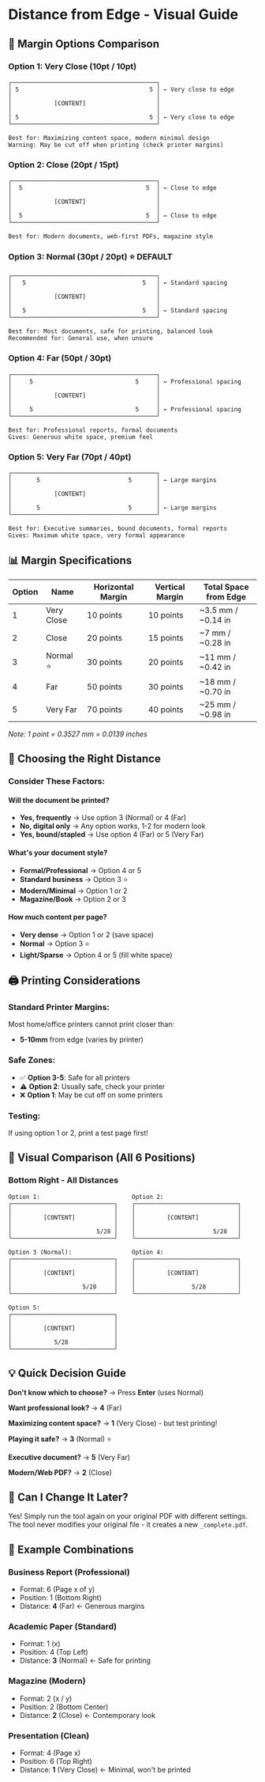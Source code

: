 # Distance from Edge - Visual Guide

## 📏 Margin Options Comparison

### Option 1: Very Close (10pt / 10pt)
```
┌─────────────────────────────────────────┐
│ 5                                     5 │ ← Very close to edge
│                                         │
│            [CONTENT]                    │
│                                         │
│ 5                                     5 │ ← Very close to edge
└─────────────────────────────────────────┘

Best for: Maximizing content space, modern minimal design
Warning: May be cut off when printing (check printer margins)
```

### Option 2: Close (20pt / 15pt)
```
┌─────────────────────────────────────────┐
│  5                                   5  │ ← Close to edge
│                                         │
│            [CONTENT]                    │
│                                         │
│  5                                   5  │ ← Close to edge
└─────────────────────────────────────────┘

Best for: Modern documents, web-first PDFs, magazine style
```

### Option 3: Normal (30pt / 20pt) ⭐ DEFAULT
```
┌─────────────────────────────────────────┐
│   5                                 5   │ ← Standard spacing
│                                         │
│            [CONTENT]                    │
│                                         │
│   5                                 5   │ ← Standard spacing
└─────────────────────────────────────────┘

Best for: Most documents, safe for printing, balanced look
Recommended for: General use, when unsure
```

### Option 4: Far (50pt / 30pt)
```
┌─────────────────────────────────────────┐
│     5                             5     │ ← Professional spacing
│                                         │
│            [CONTENT]                    │
│                                         │
│     5                             5     │ ← Professional spacing
└─────────────────────────────────────────┘

Best for: Professional reports, formal documents
Gives: Generous white space, premium feel
```

### Option 5: Very Far (70pt / 40pt)
```
┌─────────────────────────────────────────┐
│       5                         5       │ ← Large margins
│                                         │
│            [CONTENT]                    │
│                                         │
│       5                         5       │ ← Large margins
└─────────────────────────────────────────┘

Best for: Executive summaries, bound documents, formal reports
Gives: Maximum white space, very formal appearance
```

## 📊 Margin Specifications

| Option | Name | Horizontal Margin | Vertical Margin | Total Space from Edge |
|--------|------|-------------------|-----------------|----------------------|
| 1 | Very Close | 10 points | 10 points | ~3.5 mm / ~0.14 in |
| 2 | Close | 20 points | 15 points | ~7 mm / ~0.28 in |
| 3 | Normal ⭐ | 30 points | 20 points | ~11 mm / ~0.42 in |
| 4 | Far | 50 points | 30 points | ~18 mm / ~0.70 in |
| 5 | Very Far | 70 points | 40 points | ~25 mm / ~0.98 in |

*Note: 1 point = 0.3527 mm = 0.0139 inches*

## 🎯 Choosing the Right Distance

### Consider These Factors:

#### Will the document be printed?
- **Yes, frequently** → Use option 3 (Normal) or 4 (Far)
- **No, digital only** → Any option works, 1-2 for modern look
- **Yes, bound/stapled** → Use option 4 (Far) or 5 (Very Far)

#### What's your document style?
- **Formal/Professional** → Option 4 or 5
- **Standard business** → Option 3 ⭐
- **Modern/Minimal** → Option 1 or 2
- **Magazine/Book** → Option 2 or 3

#### How much content per page?
- **Very dense** → Option 1 or 2 (save space)
- **Normal** → Option 3 ⭐
- **Light/Sparse** → Option 4 or 5 (fill white space)

## 🖨️ Printing Considerations

### Standard Printer Margins:
Most home/office printers cannot print closer than:
- **5-10mm** from edge (varies by printer)

### Safe Zones:
- ✅ **Option 3-5**: Safe for all printers
- ⚠️ **Option 2**: Usually safe, check your printer
- ❌ **Option 1**: May be cut off on some printers

### Testing:
If using option 1 or 2, print a test page first!

## 📐 Visual Comparison (All 6 Positions)

### Bottom Right - All Distances
```
Option 1:                          Option 2:
┌─────────────────────────────┐    ┌─────────────────────────────┐
│                             │    │                             │
│         [CONTENT]           │    │         [CONTENT]           │
│                             │    │                             │
│                        5/28 │    │                      5/28   │
└─────────────────────────────┘    └─────────────────────────────┘

Option 3 (Normal):                 Option 4:
┌─────────────────────────────┐    ┌─────────────────────────────┐
│                             │    │                             │
│         [CONTENT]           │    │         [CONTENT]           │
│                             │    │                             │
│                    5/28     │    │                5/28         │
└─────────────────────────────┘    └─────────────────────────────┘

Option 5:
┌─────────────────────────────┐
│                             │
│         [CONTENT]           │
│                             │
│            5/28             │
└─────────────────────────────┘
```

## 💡 Quick Decision Guide

**Don't know which to choose?** → Press **Enter** (uses Normal)

**Want professional look?** → **4** (Far)

**Maximizing content space?** → **1** (Very Close) - but test printing!

**Playing it safe?** → **3** (Normal) ⭐

**Executive document?** → **5** (Very Far)

**Modern/Web PDF?** → **2** (Close)

## 🔄 Can I Change It Later?

Yes! Simply run the tool again on your original PDF with different settings.
The tool never modifies your original file - it creates a new `_complete.pdf`.

## 📝 Example Combinations

### Business Report (Professional)
- Format: 6 (Page x of y)
- Position: 1 (Bottom Right)
- Distance: **4** (Far) ← Generous margins

### Academic Paper (Standard)
- Format: 1 (x)
- Position: 4 (Top Left)
- Distance: **3** (Normal) ← Safe for printing

### Magazine (Modern)
- Format: 2 (x / y)
- Position: 2 (Bottom Center)
- Distance: **2** (Close) ← Contemporary look

### Presentation (Clean)
- Format: 4 (Page x)
- Position: 6 (Top Right)
- Distance: **1** (Very Close) ← Minimal, won't be printed
